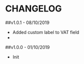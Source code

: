 CHANGELOG
=========

##v1.0.1 - 08/10/2019
- Added custom label to VAT field
- 

##v1.0.0 - 01/10/2019
- Init